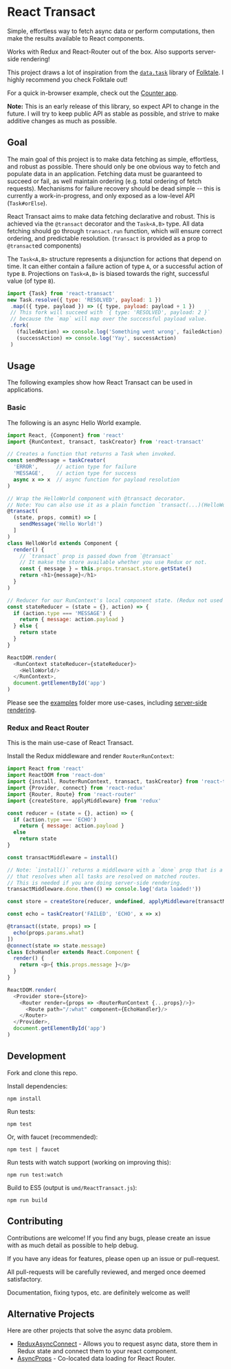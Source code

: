 # React Transact

Simple, effortless way to fetch async data or perform computations, then make 
the results available to React components.

Works with Redux and React-Router out of the box. Also supports server-side
rendering!

This project draws a lot of inspiration from the [`data.task`](https://github.com/folktale/data.task)
library of [Folktale](http://folktalejs.org/). I highly recommend you check Folktale out!

For a quick in-browser example, check out the [Counter app](http://embed.plnkr.co/OLH7WaNguDDake7yB6aQ/).

**Note:** This is an early release of this library, so expect API to change
in the future. I will try to keep public API as stable as possible, and strive
to make additive changes as much as possible.

## Goal

The main goal of this project is to make data fetching as simple, effortless, and robust
as possible. There should only be one obvious way to fetch and populate data in
an application. Fetching data must be guaranteed to succeed or fail, as well
maintain ordering (e.g. total ordering of fetch requests). Mechanisms for failure 
recovery should be dead simple -- this is currently a work-in-progress, and only exposed
as a low-level API (`Task#orElse`).

React Transact aims to make data fetching declarative and robust. This is
achieved via the `@transact` decorator and the `Task<A,B>` type. All data
fetching should go through `transact.run` function,
which will ensure correct ordering, and predictable resolution. (`transact` 
is provided as a prop to `@transact`ed components)

The `Task<A,B>` structure represents a disjunction for actions that depend on
time. It can either contain a failure action of type `A`, or a successful action of type `B`.
Projections on `Task<A,B>` is biased towards the right, successful value (of type `B`).

```js
import {Task} from 'react-transact'
new Task.resolve({ type: 'RESOLVED', payload: 1 })
 .map(({ type, payload }) => ({ type, payload: payload + 1 })
 // This fork will succeed with `{ type: 'RESOLVED', payload: 2 }`
 // because the `map` will map over the successful payload value.
 .fork(
   (failedAction) => console.log('Something went wrong', failedAction),
   (successAction) => console.log('Yay', successAction)
 )
```

## Usage

The following examples show how React Transact can be used in applications. 

### Basic

The following is an async Hello World example.

```js
import React, {Component} from 'react'
import {RunContext, transact, taskCreator} from 'react-transact'

// Creates a function that returns a Task when invoked.
const sendMessage = taskCreator(
  'ERROR',      // action type for failure
  'MESSAGE',    // action type for success
  async x => x  // async function for payload resolution
)

// Wrap the HelloWorld component with @transact decorator.
// Note: You can also use it as a plain function `transact(...)(HelloWorld)`.
@transact(
  (state, props, commit) => [
    sendMessage('Hello World!')
  ]
)
class HelloWorld extends Component {
  render() {
    // `transact` prop is passed down from `@transact`
    // It makse the store available whether you use Redux or not.
    const { message } = this.props.transact.store.getState()
    return <h1>{message}</h1>
  }
)

// Reducer for our RunContext's local component state. (Redux not used here)
const stateReducer = (state = {}, action) => {
  if (action.type === 'MESSAGE') {
    return { message: action.payload }
  } else {
    return state
  }
}

ReactDOM.render(
  <RunContext stateReducer={stateReducer}>
    <HelloWorld/>
  </RunContext>,
  document.getElementById('app')
)
```

Please see the [examples](./examples) folder more use-cases, including
[server-side rendering](./examples/6-server-side-rendering/server.js).

### Redux and React Router

This is the main use-case of React Transact.

Install the Redux middleware and render `RouterRunContext`:

```js
import React from 'react'
import ReactDOM from 'react-dom'
import {install, RouterRunContext, transact, taskCreator} from 'react-transact'
import {Provider, connect} from 'react-redux'
import {Router, Route} from 'react-router'
import {createStore, applyMiddleware} from 'redux'

const reducer = (state = {}, action) => {
  if (action.type === 'ECHO')
    return { message: action.payload }
  else
    return state
}

const transactMiddleware = install()

// Note: `install()` returns a middleware with a `done` prop that is a Promise
// that resolves when all tasks are resolved on matched routes.
// This is needed if you are doing server-side rendering.
transactMiddleware.done.then(() => console.log('data loaded!'))

const store = createStore(reducer, undefined, applyMiddleware(transactMiddleware))

const echo = taskCreator('FAILED', 'ECHO', x => x)

@transact((state, props) => [
  echo(props.params.what)
])
@connect(state => state.message)
class EchoHandler extends React.Component {
  render() {
    return <p>{ this.props.message }</p>
  }
}

ReactDOM.render(
  <Provider store={store}>
    <Router render={props => <RouterRunContext {...props}/>}>
      <Route path="/:what" component={EchoHandler}/>
    </Router>
  </Provider>,
  document.getElementById('app')
)
```

## Development

Fork and clone this repo.

Install dependencies:

```
npm install
```

Run tests:

```
npm test
```

Or, with faucet (recommended):

```
npm test | faucet
```

Run tests with watch support (working on improving this):

```
npm run test:watch
```

Build to ES5 (output is `umd/ReactTransact.js`):

```
npm run build
```

## Contributing

Contributions are welcome! If you find any bugs, please create an issue
with as much detail as possible to help debug.

If you have any ideas for features, please open up an issue or pull-request.

All pull-requests will be carefully reviewed, and merged once deemed satisfactory.

Documentation, fixing typos, etc. are definitely welcome as well!

## Alternative Projects

Here are other projects that solve the async data problem.

- [ReduxAsyncConnect](https://github.com/Rezonans/redux-async-connect) - Allows you to request async data, store them in Redux state and connect them to your react component.
- [AsyncProps](https://github.com/ryanflorence/async-props) - Co-located data loading for React Router.
